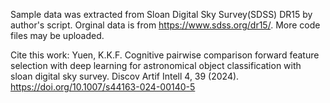 Sample data was extracted from Sloan Digital Sky Survey(SDSS) DR15 by author's script. 
Orginal data is from https://www.sdss.org/dr15/.
More code files may be uploaded.

Cite this work:
Yuen, K.K.F. Cognitive pairwise comparison forward feature selection with deep learning for astronomical object classification with sloan digital sky survey. Discov Artif Intell 4, 39 (2024). https://doi.org/10.1007/s44163-024-00140-5
